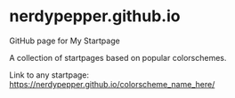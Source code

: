 # nerdypepper.github.io
GitHub page for My Startpage

A collection of startpages based on popular colorschemes.

Link to any startpage: https://nerdypepper.github.io/colorscheme_name_here/

